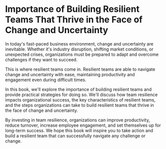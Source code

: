 Importance of Building Resilient Teams That Thrive in the Face of Change and Uncertainty
======================================================================================================

In today's fast-paced business environment, change and uncertainty are inevitable. Whether it's industry disruption, shifting market conditions, or unexpected crises, organizations must be prepared to adapt and overcome challenges if they want to succeed.

This is where resilient teams come in. Resilient teams are able to navigate change and uncertainty with ease, maintaining productivity and engagement even during difficult times.

In this book, we'll explore the importance of building resilient teams and provide practical strategies for doing so. We'll discuss how team resilience impacts organizational success, the key characteristics of resilient teams, and the steps organizations can take to build resilient teams that thrive in the face of change and uncertainty.

By investing in team resilience, organizations can improve productivity, reduce turnover, increase employee engagement, and set themselves up for long-term success. We hope this book will inspire you to take action and build a resilient team that can successfully navigate any challenge or change.
